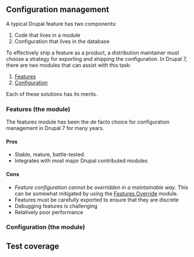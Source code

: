 ## Configuration management

A typical Drupal feature has two components:

1. Code that lives in a module
2. Configuration that lives in the database

To effectively ship a feature as a product, a distribution maintainer must choose a strategy for exporting and shipping the configuration. In Drupal 7, there are two modules that can assist with this task:

1. [Features](https://www.drupal.org/project/features)
2. [Configuration](https://www.drupal.org/project/configuration)

Each of these solutions has its merits. 

### Features (the module)

The features module has been the de facto choice for configuration management in Drupal 7 for many years. 

#### Pros

* Stable, mature, battle-tested.
* Integrates with most major Drupal contributed modules

#### Cons

* _Feature configuration cannot be overridden in a maintainable way_. This can be somewhat mitigated by using the [Features Override](https://www.drupal.org/project/features_override) module.
* Features must be carefully exported to ensure that they are discrete
* Debugging features is challenging
* Relatively poor performance

### Configuration (the module)

## Test coverage